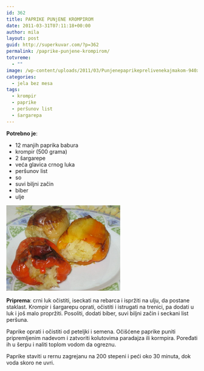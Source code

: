 ```yaml
---
id: 362
title: PAPRIKE PUNjENE KROMPIROM
date: 2011-03-31T07:11:18+00:00
author: mila
layout: post
guid: http://superkuvar.com/?p=362
permalink: /paprike-punjene-krompirom/
totvreme:
  - ""
image: /wp-content/uploads/2011/03/Punjenepaprikeprelivenekajmakom-940x198.jpg
categories:
  - jela bez mesa
tags:
  - krompir
  - paprike
  - peršunov list
  - šargarepa
---
```

**Potrebno je**:

  * 12 manjih paprika babura
  * krompir (500 grama)
  * 2 šargarepe
  * veća glavica crnog luka
  * peršunov list
  * so
  * suvi biljni začin
  * biber
  * ulje

<img class="alignnone size-medium wp-image-4026" title="Paprike punjene krompirom" src="/wp-content/uploads/2011/03/Paprike-punjene-krompirom-1024x768.jpg" alt="" width="300" height="225" /> 

**Priprema**: crni luk očistiti, iseckati na rebarca i ispržiti na ulju, da postane staklast. Krompir i šargarepu oprati, očistiti i istrugati na trenici, pa dodati u luk i još malo propržiti. Posoliti, dodati biber, suvi biljni začin i seckani list peršuna.

Paprike oprati i očistiti od peteljki i semena. Očišćene paprike puniti pripremljenim nadevom i zatvoriti kolutovima paradajza ili kormpira. Poređati ih u šerpu i naliti toplom vodom da ogreznu.

Paprike staviti u rernu zagrejanu na 200 stepeni i peći oko 30 minuta, dok voda skoro ne uvri.